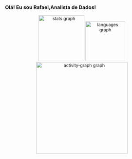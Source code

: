 ### Olá! Eu sou Rafael,Analista de Dados!

<div align="center">
  <img src="https://github-readme-stats.vercel.app/api?username=RafaelSPro&hide_title=false&hide_rank=false&show_icons=true&include_all_commits=true&count_private=true&disable_animations=false&theme=dracula&locale=en&hide_border=false&order=1" height="150" alt="stats graph"  />
  <img src="https://github-readme-stats.vercel.app/api/top-langs?username=RafaelSPro&locale=en&hide_title=false&layout=compact&card_width=320&langs_count=5&theme=dracula&hide_border=false&order=2" height="130" alt="languages graph"  />
  <img src="https://github-readme-activity-graph.vercel.app/graph?username=RafaelSPro&radius=16&theme=dracula&area=true&order=5" height="300" alt="activity-graph graph"  />
</div>

###
  

  
 
